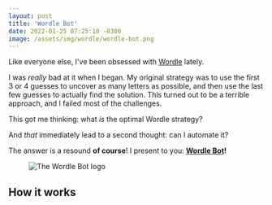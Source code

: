 ```yaml
---
layout: post
title: 'Wordle Bot'
date: 2022-01-25 07:25:10 -0300
image: /assets/img/wordle/wordle-bot.png
---
```


Like everyone else, I've been obsessed with
[Wordle](https://www.powerlanguage.co.uk/wordle/) lately.

I was _really_ bad at it when I began. My original strategy was to use the first
3 or 4 guesses to uncover as many letters as possible, and then use the last few
guesses to actually find the solution. This turned out to be a terrible
approach, and I failed most of the challenges.

This got me thinking: what _is_ the optimal Wordle strategy?

And _that_ immediately lead to a second thought: can I automate it?

The answer is a resound **of course**! I present to you: **[Wordle
Bot](https://twitter.com/bot_wordle/)!**

<figure>
    <img src="{{ 'assets/img/wordle/wordle-bot.png' | relative_url }}" alt="The Wordle Bot logo" />
</figure>

## How it works
